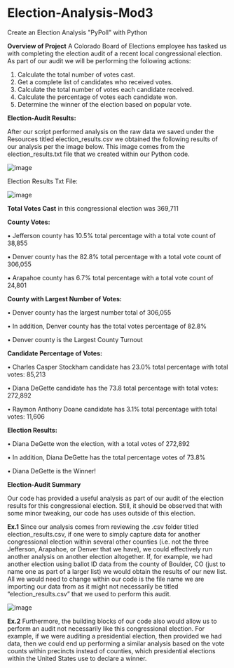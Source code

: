 # Election-Analysis-Mod3

Create an Election Analysis "PyPoll" with Python

**Overview of Project**
A Colorado Board of Elections employee has tasked us with completing the election audit of a recent local congressional election. As part of our audit we will be performing the following actions:
1.	Calculate the total number of votes cast.
2.	Get a complete list of candidates who received votes.
3.	Calculate the total number of votes each candidate received.
4.	Calculate the percentage of votes each candidate won.
5.	Determine the winner of the election based on popular vote.

**Election-Audit Results:**

After our script performed analysis on the raw data we saved under the Resources titled election_results.csv we obtained the following results of our analysis per the image below. This image comes from the election_results.txt file that we created within our Python code.

![image](https://user-images.githubusercontent.com/91284661/137595006-7f1135d6-0310-4540-a93b-4b83dcd11330.png)
 
Election Results Txt File:

![image](https://user-images.githubusercontent.com/91284661/137594993-de0c7734-eb7c-4f32-8bd7-9e1a2491d3ef.png)

**Total Votes Cast** in this congressional election was 369,711

**County Votes:**

•	Jefferson county has 10.5% total percentage with a total vote count of 38,855

•	Denver county has the 82.8% total percentage with a total vote count of 306,055

•	Arapahoe county has 6.7% total percentage with a total vote count of 24,801

**County with Largest Number of Votes:**

•	Denver county has the largest number total of 306,055

•	In addition, Denver county has the total votes percentage of 82.8%

•	Denver county is the Largest County Turnout

**Candidate Percentage of Votes:**

•	Charles Casper Stockham candidate has 23.0% total percentage with total votes: 85,213

•	Diana DeGette candidate has the 73.8 total percentage with total votes: 272,892

•	Raymon Anthony Doane candidate has 3.1% total percentage with total votes: 11,606

**Election Results:**

•	Diana DeGette won the election, with a total votes of 272,892

•	In addition, Diana DeGette has the total percentage votes of 73.8%

•	Diana DeGette is the Winner!

**Election-Audit Summary**

Our code has provided a useful analysis as part of our audit of the election results for this congressional election. Still, it should be observed that with some minor tweaking, our code has uses outside of this election. 

**Ex.1** Since our analysis comes from reviewing the .csv folder titled election_results.csv, if one were to simply capture data for another congressional election within several other counties (i.e. not the three Jefferson, Arapahoe, or Denver that we have), we could effectively run another analysis on another election altogether. If, for example, we had another election using ballot ID data from the county of Boulder, CO (just to name one as part of a larger list) we would obtain the results of our new list. All we would need to change within our code is the file name we are importing our data from as it might not necessarily be titled “election_results.csv” that we used to perform this audit.

![image](https://user-images.githubusercontent.com/91284661/137594987-b24a8445-e9ce-4baf-9b5d-51cdbb56a4f9.png)

**Ex.2** Furthermore, the building blocks of our code also would allow us to perform an audit not necessarily like this congressional election. For example, if we were auditing a presidential election, then provided we had data, then we could end up performing a similar analysis based on the vote counts within precincts instead of counties, which presidential elections within the United States use to declare a winner.
